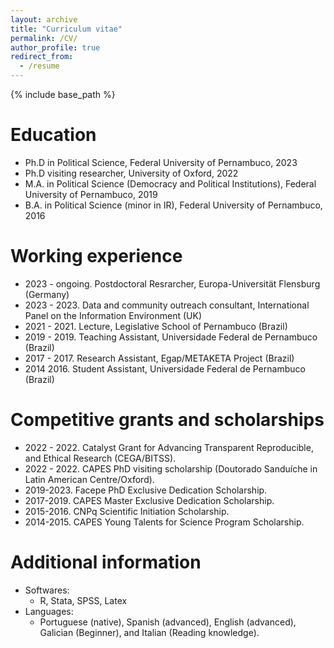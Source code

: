 ```yaml
---
layout: archive
title: "Curriculum vitae"
permalink: /CV/
author_profile: true
redirect_from:
  - /resume
---
```


{% include base_path %}

Education
======
* Ph.D in Political Science, Federal University of Pernambuco, 2023
* Ph.D visiting researcher, University of Oxford, 2022
* M.A. in Political Science (Democracy and Political Institutions), Federal University of Pernambuco, 2019
* B.A. in Political Science (minor in IR), Federal University of Pernambuco, 2016

Working experience
======
* 2023 - ongoing. Postdoctoral Resrarcher, Europa-Universität Flensburg (Germany)
* 2023 - 2023. Data and community outreach consultant, International Panel on the Information Environment (UK)
* 2021 - 2021. Lecture, Legislative School of Pernambuco (Brazil)
* 2019 - 2019. Teaching Assistant, Universidade Federal de Pernambuco (Brazil)
* 2017 - 2017. Research Assistant, Egap/METAKETA Project (Brazil)
* 2014 2016. Student Assistant, Universidade Federal de Pernambuco (Brazil) 

Competitive grants and scholarships
======
  * 2022 - 2022. Catalyst Grant for Advancing Transparent Reproducible, and Ethical Research (CEGA/BITSS).
  * 2022 - 2022. CAPES PhD visiting scholarship (Doutorado Sanduíche in Latin American Centre/Oxford).
  * 2019-2023. Facepe PhD Exclusive Dedication Scholarship.
  * 2017-2019. CAPES Master Exclusive Dedication Scholarship.
  * 2015-2016. CNPq Scientific Initiation Scholarship.
  * 2014-2015. CAPES Young Talents for Science Program Scholarship.

Additional information
======
* Softwares:
  * R, Stata, SPSS, Latex
* Languages:
  * Portuguese (native), Spanish (advanced), English (advanced), Galician (Beginner), and Italian (Reading knowledge).

